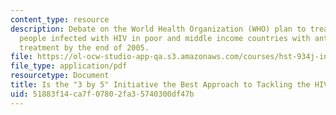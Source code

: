 ```yaml
---
content_type: resource
description: Debate on the World Health Organization (WHO) plan to treat 3 million
  people infected with HIV in poor and middle income countries with antiretroviral
  treatment by the end of 2005.
file: https://ol-ocw-studio-app-qa.s3.amazonaws.com/courses/hst-934j-introduction-to-global-medicine-bioscience-technologies-disparities-strategies-spring-2010/51883f14ca7f07802fa35740300df47b_MITHST_934JS10_ses12_3by5.pdf
file_type: application/pdf
resourcetype: Document
title: Is the "3 by 5" Initiative the Best Approach to Tackling the HIV Pandemic?
uid: 51883f14-ca7f-0780-2fa3-5740300df47b
---
```


